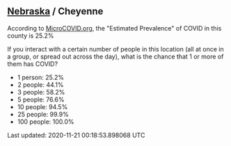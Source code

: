 
## [Nebraska](/united-states/nebraska) / Cheyenne

According to [MicroCOVID.org](http://microcovid.org),
the "Estimated Prevalence" of COVID in this county is 25.2%

If you interact with a certain number of people in this location
(all at once in a group, or spread out across the day), what is the chance that
1 or more of them has COVID?

- 1 person: 25.2%
- 2 people: 44.1%
- 3 people: 58.2%
- 5 people: 76.6%
- 10 people: 94.5%
- 25 people: 99.9%
- 100 people: 100.0%

Last updated: 2020-11-21 00:18:53.898068 UTC
